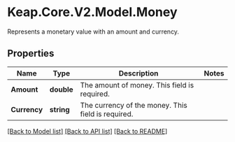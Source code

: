 # Keap.Core.V2.Model.Money
Represents a monetary value with an amount and currency.

## Properties

Name | Type | Description | Notes
------------ | ------------- | ------------- | -------------
**Amount** | **double** | The amount of money. This field is required. | 
**Currency** | **string** | The currency of the money. This field is required. | 

[[Back to Model list]](../README.md#documentation-for-models) [[Back to API list]](../README.md#documentation-for-api-endpoints) [[Back to README]](../README.md)

